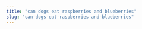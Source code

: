 ```yaml
---
title: "can dogs eat raspberries and blueberries"
slug: "can-dogs-eat-raspberries-and-blueberries"
---
```



